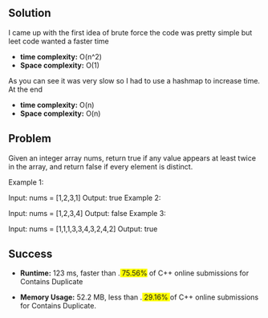 ## Solution
I came up with the first idea of brute force the code was pretty simple but leet code wanted a faster time 

* **time complexity:** O(n^2)
* **Space complexity:** O(1)

As you can see it was very slow so I had to use a hashmap to increase time. At the end

* **time complexity:** O(n)
* **Space complexity:** O(n)

## Problem 
Given an integer array nums, return true if any value appears at least twice in the array, and return false if every element is distinct.


Example 1:

Input: nums = [1,2,3,1]
Output: true
Example 2:

Input: nums = [1,2,3,4]
Output: false
Example 3:

Input: nums = [1,1,1,3,3,4,3,2,4,2]
Output: true
 

## Success 

* **Runtime:** 123 ms, faster than .<span style="background-color: #FFFF00"> 75.56%</span> of C++ online submissions for Contains  Duplicate

* **Memory Usage:** 52.2 MB, less than .<span style="background-color: #FFFF00"> 29.16% </span>of C++ online submissions for Contains Duplicate.

